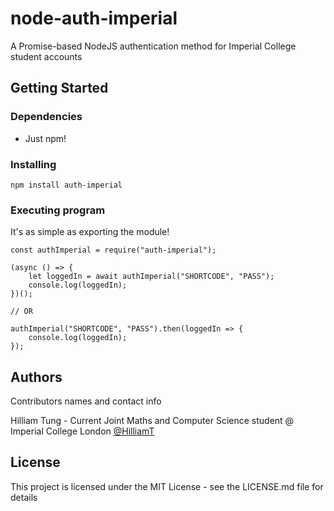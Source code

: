 # node-auth-imperial

A Promise-based NodeJS authentication method for Imperial College student accounts

## Getting Started

### Dependencies

* Just npm!

### Installing

```
npm install auth-imperial
```

### Executing program

It's as simple as exporting the module!
```
const authImperial = require("auth-imperial");

(async () => {
    let loggedIn = await authImperial("SHORTCODE", "PASS");
    console.log(loggedIn);
})();

// OR

authImperial("SHORTCODE", "PASS").then(loggedIn => {
    console.log(loggedIn);
});
```

## Authors

Contributors names and contact info

Hilliam Tung - Current Joint Maths and Computer Science student @ Imperial College London
[@HilliamT](https://github.com/HilliamT)

## License

This project is licensed under the MIT License - see the LICENSE.md file for details
